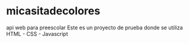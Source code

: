 # micasitadecolores
api web para preescolar
Este es un proyecto de prueba donde se utiliza HTML - CSS - Javascript
